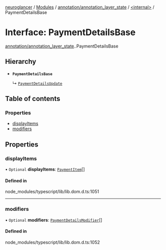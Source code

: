 [neuroglancer](../README.md) / [Modules](../modules.md) / [annotation/annotation\_layer\_state](../modules/annotation_annotation_layer_state.md) / [<internal\>](../modules/annotation_annotation_layer_state._internal_.md) / PaymentDetailsBase

# Interface: PaymentDetailsBase

[annotation/annotation_layer_state](../modules/annotation_annotation_layer_state.md).[<internal>](../modules/annotation_annotation_layer_state._internal_.md).PaymentDetailsBase

## Hierarchy

- **`PaymentDetailsBase`**

  ↳ [`PaymentDetailsUpdate`](annotation_annotation_layer_state._internal_.PaymentDetailsUpdate.md)

## Table of contents

### Properties

- [displayItems](annotation_annotation_layer_state._internal_.PaymentDetailsBase.md#displayitems)
- [modifiers](annotation_annotation_layer_state._internal_.PaymentDetailsBase.md#modifiers)

## Properties

### displayItems

• `Optional` **displayItems**: [`PaymentItem`](annotation_annotation_layer_state._internal_.PaymentItem.md)[]

#### Defined in

node_modules/typescript/lib/lib.dom.d.ts:1051

___

### modifiers

• `Optional` **modifiers**: [`PaymentDetailsModifier`](annotation_annotation_layer_state._internal_.PaymentDetailsModifier.md)[]

#### Defined in

node_modules/typescript/lib/lib.dom.d.ts:1052
